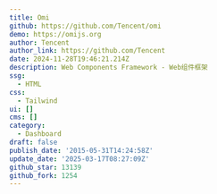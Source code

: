 ```yaml
---
title: Omi
github: https://github.com/Tencent/omi
demo: https://omijs.org
author: Tencent
author_link: https://github.com/Tencent
date: 2024-11-28T19:46:21.214Z
description: Web Components Framework - Web组件框架
ssg:
  - HTML
css:
  - Tailwind
ui: []
cms: []
category:
  - Dashboard
draft: false
publish_date: '2015-05-31T14:24:58Z'
update_date: '2025-03-17T08:27:09Z'
github_star: 13139
github_fork: 1254
---
```

